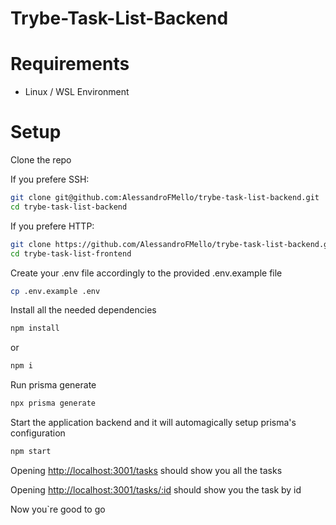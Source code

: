 # Trybe-Task-List-Backend

# Requirements
* Linux / WSL Environment

# Setup
Clone the repo

If you prefere SSH:
```bash
git clone git@github.com:AlessandroFMello/trybe-task-list-backend.git
cd trybe-task-list-backend
```
If you prefere HTTP:
```bash
git clone https://github.com/AlessandroFMello/trybe-task-list-backend.git
cd trybe-task-list-frontend
```

Create your .env file accordingly to the provided .env.example file
```bash
cp .env.example .env
```

Install all the needed dependencies
```bash
npm install
```
or
```bash
npm i
```

Run prisma generate
```bash
npx prisma generate
```

Start the application backend and it will automagically setup prisma's configuration
```bash
npm start
```

Opening [http://localhost:3001/tasks](http://localhost:3001/tasks) should show you all the tasks


Opening [http://localhost:3001/tasks/:id](http://localhost:3001/tasks/:id) should show you the task by id

Now you`re good to go
